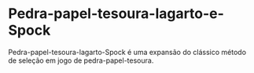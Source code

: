 # Pedra-papel-tesoura-lagarto-e-Spock
Pedra-papel-tesoura-lagarto-Spock é uma expansão do clássico método de seleção em jogo de pedra-papel-tesoura. 
